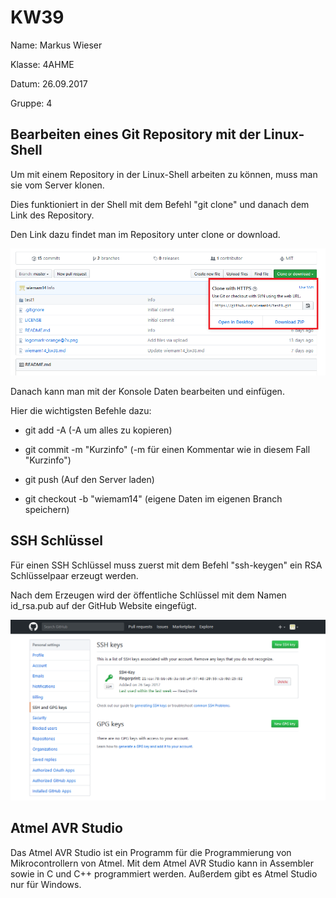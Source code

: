  # KW39
 
Name: Markus Wieser

Klasse: 4AHME

Datum: 26.09.2017

Gruppe: 4

## Bearbeiten eines Git Repository mit der Linux-Shell

Um mit einem Repository in der Linux-Shell arbeiten zu können, muss man sie vom Server klonen.

Dies funktioniert in der Shell mit dem Befehl "git clone" und danach dem Link des Repository.

Den Link dazu findet man im Repository unter clone or download.

![Link_Repository](/wiemam14/Link_Repository.PNG)

Danach kann man mit der Konsole Daten bearbeiten und einfügen.

Hier die wichtigsten Befehle dazu:

* git add -A (-A um alles zu kopieren)

* git commit -m "Kurzinfo" (-m für einen Kommentar wie in diesem Fall "Kurzinfo")

* git push (Auf den Server laden)

* git checkout -b "wiemam14" (eigene Daten im eigenen Branch speichern)

## SSH Schlüssel

Für einen SSH Schlüssel muss zuerst mit dem Befehl "ssh-keygen" ein RSA Schlüsselpaar erzeugt werden.

Nach dem Erzeugen wird der öffentliche Schlüssel mit dem Namen id_rsa.pub auf der GitHub Website eingefügt.

![SSH](/wiemam14/SSH.PNG) 


## Atmel AVR Studio

Das Atmel AVR Studio ist ein Programm für die Programmierung von Mikrocontrollern von Atmel.
Mit dem Atmel AVR Studio kann in Assembler sowie in C und C++ programmiert werden. Außerdem gibt es Atmel Studio nur für Windows.



